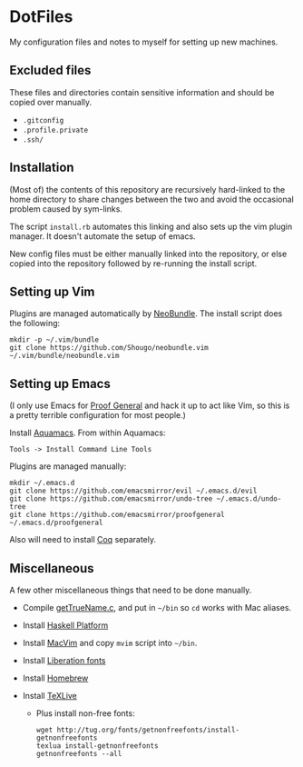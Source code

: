 # DotFiles

My configuration files and notes to myself for setting up new machines.


## Excluded files

These files and directories contain sensitive information and should be copied
over manually.

 * `.gitconfig`
 * `.profile.private`
 * `.ssh/`


## Installation

(Most of) the contents of this repository are recursively hard-linked to the
home directory to share changes between the two and avoid the occasional
problem caused by sym-links.

The script `install.rb` automates this linking and also sets up the vim plugin
manager. It doesn't automate the setup of emacs.

New config files must be either manually linked into the repository, or else
copied into the repository followed by re-running the install script.


## Setting up Vim

Plugins are managed automatically by [NeoBundle](https://github.com/Shougo/neobundle.vim).
The install script does the following:

    mkdir -p ~/.vim/bundle
    git clone https://github.com/Shougo/neobundle.vim ~/.vim/bundle/neobundle.vim


## Setting up Emacs

(I only use Emacs for [Proof General](http://proofgeneral.inf.ed.ac.uk/) and
hack it up to act like Vim, so this is a pretty terrible configuration for most
people.)

Install [Aquamacs](http://aquamacs.org/). From within Aquamacs:

    Tools -> Install Command Line Tools

Plugins are managed manually:

    mkdir ~/.emacs.d
    git clone https://github.com/emacsmirror/evil ~/.emacs.d/evil
    git clone https://github.com/emacsmirror/undo-tree ~/.emacs.d/undo-tree
    git clone https://github.com/emacsmirror/proofgeneral ~/.emacs.d/proofgeneral

Also will need to install [Coq](http://coq.inria.fr/) separately.


## Miscellaneous

A few other miscellaneous things that need to be done manually.

 * Compile [getTrueName.c](http://hints.macworld.com/dlfiles/getTrueName.txt),
   and put in `~/bin` so `cd` works with Mac aliases.

 * Install [Haskell Platform](http://www.haskell.org/platform/)

 * Install [MacVim](https://code.google.com/p/macvim/) and copy `mvim` script
   into `~/bin`.
 
 * Install [Liberation fonts](https://fedorahosted.org/liberation-fonts/)

 * Install [Homebrew](http://brew.sh/)

 * Install [TeXLive](https://www.tug.org/texlive/)

   * Plus install non-free fonts:

     ```
     wget http://tug.org/fonts/getnonfreefonts/install-getnonfreefonts
     texlua install-getnonfreefonts
     getnonfreefonts --all
     ```
